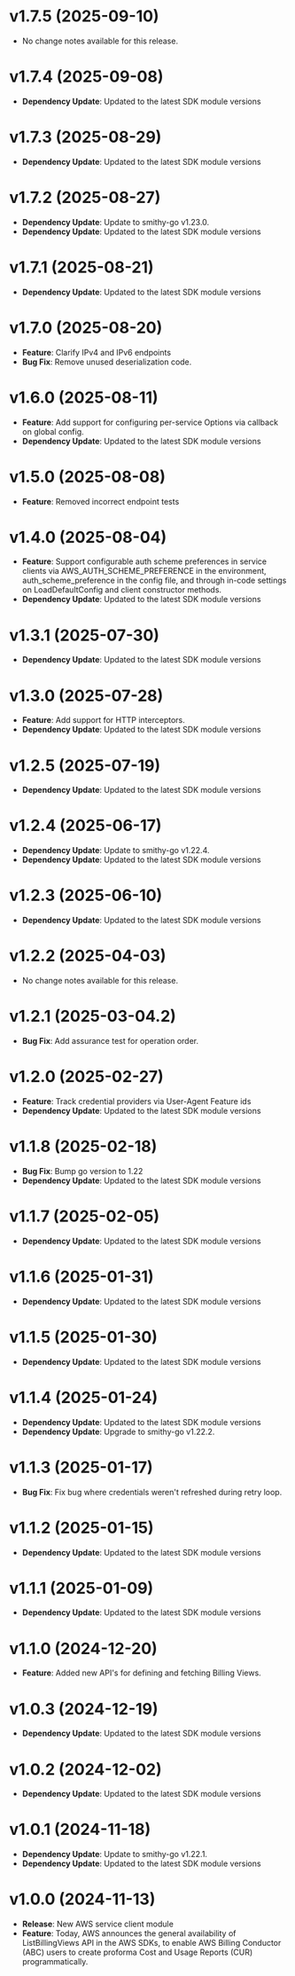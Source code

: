 # v1.7.5 (2025-09-10)

* No change notes available for this release.

# v1.7.4 (2025-09-08)

* **Dependency Update**: Updated to the latest SDK module versions

# v1.7.3 (2025-08-29)

* **Dependency Update**: Updated to the latest SDK module versions

# v1.7.2 (2025-08-27)

* **Dependency Update**: Update to smithy-go v1.23.0.
* **Dependency Update**: Updated to the latest SDK module versions

# v1.7.1 (2025-08-21)

* **Dependency Update**: Updated to the latest SDK module versions

# v1.7.0 (2025-08-20)

* **Feature**: Clarify IPv4 and IPv6 endpoints
* **Bug Fix**: Remove unused deserialization code.

# v1.6.0 (2025-08-11)

* **Feature**: Add support for configuring per-service Options via callback on global config.
* **Dependency Update**: Updated to the latest SDK module versions

# v1.5.0 (2025-08-08)

* **Feature**: Removed incorrect endpoint tests

# v1.4.0 (2025-08-04)

* **Feature**: Support configurable auth scheme preferences in service clients via AWS_AUTH_SCHEME_PREFERENCE in the environment, auth_scheme_preference in the config file, and through in-code settings on LoadDefaultConfig and client constructor methods.
* **Dependency Update**: Updated to the latest SDK module versions

# v1.3.1 (2025-07-30)

* **Dependency Update**: Updated to the latest SDK module versions

# v1.3.0 (2025-07-28)

* **Feature**: Add support for HTTP interceptors.
* **Dependency Update**: Updated to the latest SDK module versions

# v1.2.5 (2025-07-19)

* **Dependency Update**: Updated to the latest SDK module versions

# v1.2.4 (2025-06-17)

* **Dependency Update**: Update to smithy-go v1.22.4.
* **Dependency Update**: Updated to the latest SDK module versions

# v1.2.3 (2025-06-10)

* **Dependency Update**: Updated to the latest SDK module versions

# v1.2.2 (2025-04-03)

* No change notes available for this release.

# v1.2.1 (2025-03-04.2)

* **Bug Fix**: Add assurance test for operation order.

# v1.2.0 (2025-02-27)

* **Feature**: Track credential providers via User-Agent Feature ids
* **Dependency Update**: Updated to the latest SDK module versions

# v1.1.8 (2025-02-18)

* **Bug Fix**: Bump go version to 1.22
* **Dependency Update**: Updated to the latest SDK module versions

# v1.1.7 (2025-02-05)

* **Dependency Update**: Updated to the latest SDK module versions

# v1.1.6 (2025-01-31)

* **Dependency Update**: Updated to the latest SDK module versions

# v1.1.5 (2025-01-30)

* **Dependency Update**: Updated to the latest SDK module versions

# v1.1.4 (2025-01-24)

* **Dependency Update**: Updated to the latest SDK module versions
* **Dependency Update**: Upgrade to smithy-go v1.22.2.

# v1.1.3 (2025-01-17)

* **Bug Fix**: Fix bug where credentials weren't refreshed during retry loop.

# v1.1.2 (2025-01-15)

* **Dependency Update**: Updated to the latest SDK module versions

# v1.1.1 (2025-01-09)

* **Dependency Update**: Updated to the latest SDK module versions

# v1.1.0 (2024-12-20)

* **Feature**: Added new API's for defining and fetching Billing Views.

# v1.0.3 (2024-12-19)

* **Dependency Update**: Updated to the latest SDK module versions

# v1.0.2 (2024-12-02)

* **Dependency Update**: Updated to the latest SDK module versions

# v1.0.1 (2024-11-18)

* **Dependency Update**: Update to smithy-go v1.22.1.
* **Dependency Update**: Updated to the latest SDK module versions

# v1.0.0 (2024-11-13)

* **Release**: New AWS service client module
* **Feature**: Today, AWS announces the general availability of ListBillingViews API in the AWS SDKs, to enable AWS Billing Conductor (ABC) users to create proforma Cost and Usage Reports (CUR) programmatically.

